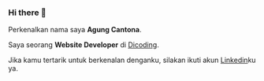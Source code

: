 ### Hi there 👋

Perkenalkan nama saya **Agung Cantona**.

Saya seorang **Website Developer** di [Dicoding](https://www.dicoding.com/).

Jika kamu tertarik untuk berkenalan denganku, silakan ikuti akun [Linkedin](https://www.linkedin.com/in/agung-cantona-8a4861225/)ku ya.
